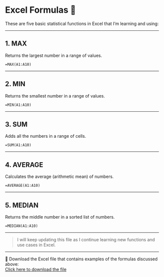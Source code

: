# Excel Formulas 🧮

These are five basic statistical functions in Excel that I’m learning and using:

---

## 1. MAX  
Returns the largest number in a range of values.  
```excel
=MAX(A1:A10)
```

---

## 2. MIN  
Returns the smallest number in a range of values.  
```excel
=MIN(A1:A10)
```

---

## 3. SUM  
Adds all the numbers in a range of cells.  
```excel
=SUM(A1:A10)
```

---

## 4. AVERAGE  
Calculates the average (arithmetic mean) of numbers.  
```excel
=AVERAGE(A1:A10)
```

---

## 5. MEDIAN  
Returns the middle number in a sorted list of numbers.  
```excel
=MEDIAN(A1:A10)
```

---

> I will keep updating this file as I continue learning new functions and use cases in Excel.
>
---

📁 Download the Excel file that contains examples of the formulas discussed above:  
[Click here to download the file](./Lab1qh.xlsx)
